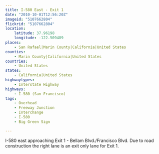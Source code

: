 ```yaml
---
title: I-580 East - Exit 1
date: "2010-10-01T12:56:20Z"
imageid: "5107662804"
flickrid: "5107662804"
location:
    latitude: 37.96198
    longitude: -122.509489
places:
    - San Rafael|Marin County|California|United States
counties:
    - Marin County|California|United States
countries:
    - United States
states:
    - California|United States
highwaytypes:
    - Interstate Highway
highways:
    - I-580 (San Francisco)
tags:
    - Overhead
    - Freeway Junction
    - Interchange
    - I-580
    - Big Green Sign

---
```

I-580 east approaching Exit 1 - Bellam Blvd./Francisco Blvd.  Due to road construction the right lane is an exit only lane for Exit 1.